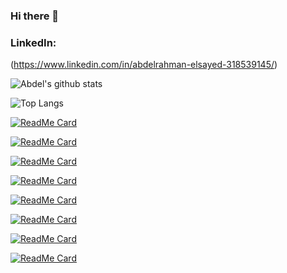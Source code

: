 ### Hi there 👋

### LinkedIn:
(https://www.linkedin.com/in/abdelrahman-elsayed-318539145/) 

![Abdel's github stats](https://github-readme-stats.vercel.app/api?username=abdel-elsayed&show_icons=true&theme=omni)

![Top Langs](https://github-readme-stats.vercel.app/api/top-langs/?username=abdel-elsayed&layout=compact&theme=omni)



[![ReadMe Card](https://github-readme-stats.vercel.app/api/pin/?username=abdel-elsayed&repo=Cap-Stone-TTP-frontend)](https://github.com/abdel-elsayed/Cap-Stone-TTP-frontend)

[![ReadMe Card](https://github-readme-stats.vercel.app/api/pin/?username=abdel-elsayed&repo=Lemonade-E-Commerce-Website)](https://github.com/abdel-elsayed/Lemonade-E-Commerce-Website)

[![ReadMe Card](https://github-readme-stats.vercel.app/api/pin/?username=abdel-elsayed&repo=Maze-Runner)](https://github.com/abdel-elsayed/Maze-Runner)

[![ReadMe Card](https://github-readme-stats.vercel.app/api/pin/?username=abdel-elsayed&repo=React-Pomodoro-Clock)](https://github.com/abdel-elsayed/React-Pomodoro-Clock)


[![ReadMe Card](https://github-readme-stats.vercel.app/api/pin/?username=abdel-elsayed&repo=react-city-search)](https://github.com/abdel-elsayed/react-city-search)


[![ReadMe Card](https://github-readme-stats.vercel.app/api/pin/?username=abdel-elsayed&repo=react-zip-code-search)](https://github.com/abdel-elsayed/react-zip-code-search)


[![ReadMe Card](https://github-readme-stats.vercel.app/api/pin/?username=abdel-elsayed&repo=Pokemon-Game)](https://github.com/abdel-elsayed/Pokemon-Game)


[![ReadMe Card](https://github-readme-stats.vercel.app/api/pin/?username=abdel-elsayed&repo=Tip-Calculator)](https://github.com/abdel-elsayed/Tip-Calculator)

